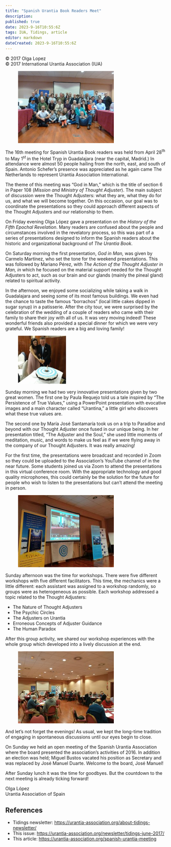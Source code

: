 ```yaml
---
title: "Spanish Urantia Book Readers Meet"
description: 
published: true
date: 2023-9-16T10:55:6Z
tags: IUA, Tidings, article
editor: markdown
dateCreated: 2023-9-16T10:55:6Z
---
```


<p class="v-card v-sheet theme--light gray lighten-3 px-2">© 2017 Olga Lopez<br>© 2017 International Urantia Association (IUA)</p>

<figure id="Figure_1" class="image urantiapedia image-style-align-left">
<img src="../../../image/article/IUA_Tidings/XVI-Spanish-Meeting-Group-photo-300x225.jpg">
</figure>

The 16th meeting for Spanish Urantia Book readers was held from April 28<sup>th</sup> to May 1<sup>st </sup> in the Hotel Tryp in Guadalajara (near the capital, Madrid.) In attendance were almost 50 people hailing from the north, east, and south of Spain. Antonio Schefer’s presence was appreciated as he again came The Netherlands to represent Urantia Association International.

The theme of this meeting was “God in Man,” which is the title of section 6 in Paper 108 (_Mission and Ministry of Thought Adjuster_). The main subject of discussion were the Thought Adjusters: what they are, what they do for us, and what we will become together. On this occasion, our goal was to coordinate the presentations so they could approach different aspects of the Thought Adjusters and our relationship to them.

On Friday evening Olga López gave a presentation on the _History of the Fifth Epochal Revelation_. Many readers are confused about the people and circumstances involved in the revelatory process, so this was part of a series of presentations designed to inform the Spanish readers about the historic and organizational background of _The Urantia Book_.

On Saturday morning the first presentation, _God in Man,_ was given by Carmelo Martínez, who set the tone for the weekend presentations. This was followed by Mariano Pérez, with _The Action of the Thought Adjuster in Man, in_ which he focused on the material support needed for the Thought Adjusters to act, such as our brain and our glands (mainly the pineal gland) related to spiritual activity.

In the afternoon, we enjoyed some socializing while taking a walk in Guadalajara and seeing some of its most famous buildings. We even had the chance to taste the famous “borrachos” (local little cakes dipped in sugar syrup) in a patisserie. After the city tour, we were surprised by the celebration of the wedding of a couple of readers who came with their family to share their joy with all of us. It was very moving indeed! These wonderful friends also provided a special dinner for which we were very grateful. We Spanish readers are a big and loving family!

<figure id="Figure_2" class="image urantiapedia image-style-align-right">
<img src="../../../image/article/IUA_Tidings/XVI-Spanish-Meeting-Urantia-Wedding-Cake-150x150.jpg">
</figure>

Sunday morning we had two very innovative presentations given by two great women. The first one by Paula Requejo told us a tale inspired by “The Persistence of True Values,” using a PowerPoint presentation with evocative images and a main character called “Urantina,” a little girl who discovers what these true values are.

The second one by María José Santamaría took us on a trip to Paradise and beyond with our Thought Adjuster once fused in our unique being. In her presentation titled, “The Adjuster and the Soul,” she used little moments of meditation, music, and words to make us feel as if we were flying away in the company of our Thought Adjusters. It was really amazing!

For the first time, the presentations were broadcast and recorded in Zoom so they could be uploaded to the Association’s YouTube channel of in the near future. Some students joined us via Zoom to attend the presentations in this virtual conference room. With the appropriate technology and good quality microphones, this could certainly be the solution for the future for people who wish to listen to the presentations but can’t attend the meeting in person.

<figure id="Figure_3" class="image urantiapedia image-style-align-right">
<img src="../../../image/article/IUA_Tidings/XVI-Spanish-Meeting-Zoom-300x225.jpg">
</figure>

Sunday afternoon was the time for workshops. There were five different workshops with five different facilitators. This time, the mechanics were a little different: each assistant was assigned to a workshop randomly, so groups were as heterogeneous as possible. Each workshop addressed a topic related to the Thought Adjusters:

- The Nature of Thought Adjusters
- The Psychic Circles
- The Adjusters on Urantia
- Erroneous Concepts of Adjuster Guidance
- The Human Paradox

After this group activity, we shared our workshop experiences with the whole group which developed into a lively discussion at the end.

<figure id="Figure_4" class="image urantiapedia image-style-align-left">
<img src="../../../image/article/IUA_Tidings/XVI-Spanish-Meeting-Workshops-300x225.jpg">
</figure>

And let’s not forget the evenings! As usual, we kept the long-time tradition of engaging in spontaneous discussions until our eyes begin to close.

On Sunday we held an open meeting of the Spanish Urantia Association where the board presented the association’s activities of 2016. In addition an election was held; Miguel Bustos vacated his position as Secretary and was replaced by José Manuel Duarte. Welcome to the board, José Manuel!

After Sunday lunch it was the time for goodbyes. But the countdown to the next meeting is already ticking forward!

Olga López  
Urantia Association of Spain
<br style="clear:both;"/>

## References

- Tidings newsletter: https://urantia-association.org/about-tidings-newsletter/
- This issue: https://urantia-association.org/newsletter/tidings-june-2017/
- This article: https://urantia-association.org/spanish-urantia-meeting